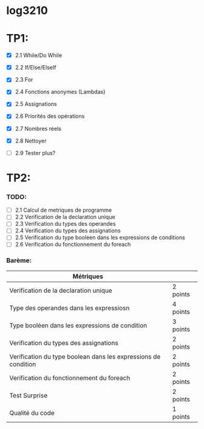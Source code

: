# log3210
# TP1: 

- [X] 2.1 While/Do While  
- [X] 2.2 If/Else/ElseIf  
- [X] 2.3 For  
- [X] 2.4 Fonctions anonymes (Lambdas)  
- [X] 2.5 Assignations  
- [X] 2.6 Priorités des opérations  
- [X] 2.7 Nombres réels  
- [X] 2.8 Nettoyer  
- [ ] 2.9 Tester plus?  


# TP2:

### TODO: 

- [ ] 2.1 Calcul de metriques de programme
- [ ] 2.2 Verification de la declaration unique
- [ ] 2.3 Verification du types des operandes
- [ ] 2.4 Verification du types des assignations
- [ ] 2.5 Verification du type booleen dans les expressions de conditions
- [ ] 2.6 Verification du fonctionnement du foreach

### Barème: 

| Métriques                                                      |  |
|----------------------------------------------------------------|----------|
| Verification de la declaration unique                          | 2 points |
| Type des operandes dans les expressiosn                        | 4 points |
| Type booléen dans les expressions de condition                 | 3 points |
| Verification du types des assignations                         | 2 points |
| Verification du type boolean dans les expressions de condition | 2 points |
| Verification du fonctionnement du foreach                      | 2 points |
| Test Surprise                                                  | 2 points |
| Qualité du code                                                | 1 points |
